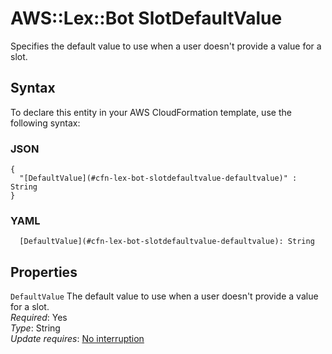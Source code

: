 # AWS::Lex::Bot SlotDefaultValue<a name="aws-properties-lex-bot-slotdefaultvalue"></a>

Specifies the default value to use when a user doesn't provide a value for a slot\.

## Syntax<a name="aws-properties-lex-bot-slotdefaultvalue-syntax"></a>

To declare this entity in your AWS CloudFormation template, use the following syntax:

### JSON<a name="aws-properties-lex-bot-slotdefaultvalue-syntax.json"></a>

```
{
  "[DefaultValue](#cfn-lex-bot-slotdefaultvalue-defaultvalue)" : String
}
```

### YAML<a name="aws-properties-lex-bot-slotdefaultvalue-syntax.yaml"></a>

```
  [DefaultValue](#cfn-lex-bot-slotdefaultvalue-defaultvalue): String
```

## Properties<a name="aws-properties-lex-bot-slotdefaultvalue-properties"></a>

`DefaultValue` <a name="cfn-lex-bot-slotdefaultvalue-defaultvalue"></a>
The default value to use when a user doesn't provide a value for a slot\.  
_Required_: Yes  
_Type_: String  
_Update requires_: [No interruption](https://docs.aws.amazon.com/AWSCloudFormation/latest/UserGuide/using-cfn-updating-stacks-update-behaviors.html#update-no-interrupt)
